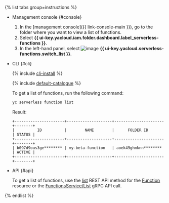 {% list tabs group=instructions %}

- Management console {#console}

  1. In the [management console]({{ link-console-main }}), go to the folder where you want to view a list of functions.
  1. Select **{{ ui-key.yacloud.iam.folder.dashboard.label_serverless-functions }}**.
  1. In the left-hand panel, select ![image](../../_assets/console-icons/curly-brackets-function.svg) **{{ ui-key.yacloud.serverless-functions.switch_list }}**.

- CLI {#cli}

  {% include [cli-install](../cli-install.md) %}

  {% include [default-catalogue](../default-catalogue.md) %}

  To get a list of functions, run the following command:

  ```bash
  yc serverless function list
  ```

  Result:

  ```text
  +----------------------+--------------------+----------------------+--------+
  |          ID          |        NAME        |      FOLDER ID       | STATUS |
  +----------------------+--------------------+----------------------+--------+
  | b097d9ous3ge******** | my-beta-function   | aoek49ghmknn******** | ACTIVE |
  +----------------------+--------------------+----------------------+--------+
  ```

- API {#api}

  To get a list of functions, use the [list](../../functions/functions/api-ref/Function/list.md) REST API method for the [Function](../../functions/functions/api-ref/Function/index.md) resource or the [FunctionsService/List](../../functions/functions/api-ref/grpc/Function/list.md) gRPC API call.


{% endlist %}
